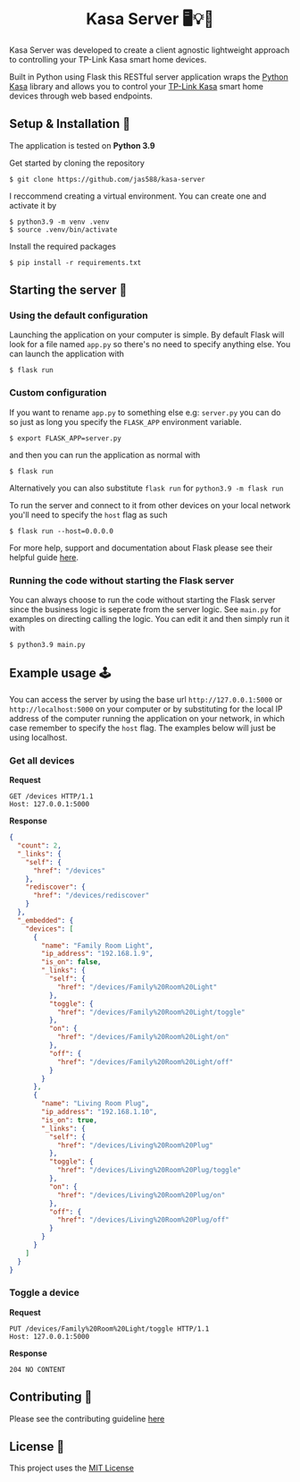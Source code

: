 <h1 align="center">Kasa Server 🖥💡🔌</h1>

Kasa Server was developed to create a client agnostic lightweight approach to controlling your TP-Link Kasa smart home devices.

Built in Python using Flask this RESTful server application wraps the [Python Kasa](https://github.com/python-kasa/python-kasa) library and allows you to control your [TP-Link Kasa](https://www.kasasmart.com) smart home devices through web based endpoints.


## Setup & Installation 🔧
The application is tested on **Python 3.9**

Get started by cloning the repository
```
$ git clone https://github.com/jas588/kasa-server
```

I reccommend creating a virtual environment. You can create one and activate it by
```
$ python3.9 -m venv .venv
$ source .venv/bin/activate
```

Install the required packages
```
$ pip install -r requirements.txt
```


## Starting the server 🏁
### Using the default configuration
Launching the application on your computer is simple. By default Flask will look for a file named `app.py` so there's no need to specify anything else. You can launch the application with
```
$ flask run
```

### Custom configuration
If you want to rename `app.py` to something else e.g: `server.py` you can do so just as long you specify the `FLASK_APP` environment variable.
```
$ export FLASK_APP=server.py
```
and then you can run the application as normal with
```
$ flask run
```

Alternatively you can also substitute `flask run` for `python3.9 -m flask run`


To run the server and connect to it from other devices on your local network you'll need to specify the `host` flag as such
```
$ flask run --host=0.0.0.0
```

For more help, support and documentation about Flask please see their helpful guide [here](https://flask.palletsprojects.com/en/1.1.x/quickstart/).

### Running the code without starting the Flask server
You can always choose to run the code without starting the Flask server since the business logic is seperate from the server logic. See `main.py` for examples on directing calling the logic. You can edit it and then simply run it with
```
$ python3.9 main.py
```


## Example usage 🕹
You can access the server by using the base url `http://127.0.0.1:5000` or `http://localhost:5000` on your computer or by substituting for the local IP address of the computer running the application on your network, in which case remember to specify the `host` flag. The examples below will just be using localhost. 

### Get all devices
**Request**
```http
GET /devices HTTP/1.1
Host: 127.0.0.1:5000
```

**Response**
```json
{
  "count": 2,
  "_links": {
    "self": {
      "href": "/devices"
    },
    "rediscover": {
      "href": "/devices/rediscover"
    }
  },
  "_embedded": {
    "devices": [
      {
        "name": "Family Room Light",
        "ip_address": "192.168.1.9",
        "is_on": false,
        "_links": {
          "self": {
            "href": "/devices/Family%20Room%20Light"
          },
          "toggle": {
            "href": "/devices/Family%20Room%20Light/toggle"
          },
          "on": {
            "href": "/devices/Family%20Room%20Light/on"
          },
          "off": {
            "href": "/devices/Family%20Room%20Light/off"
          }
        }
      },
      {
        "name": "Living Room Plug",
        "ip_address": "192.168.1.10",
        "is_on": true,
        "_links": {
          "self": {
            "href": "/devices/Living%20Room%20Plug"
          },
          "toggle": {
            "href": "/devices/Living%20Room%20Plug/toggle"
          },
          "on": {
            "href": "/devices/Living%20Room%20Plug/on"
          },
          "off": {
            "href": "/devices/Living%20Room%20Plug/off"
          }
        }
      }
    ]
  }
}
```

### Toggle a device
**Request**
```http
PUT /devices/Family%20Room%20Light/toggle HTTP/1.1
Host: 127.0.0.1:5000
```

**Response**
```http
204 NO CONTENT
```


## Contributing 📝
Please see the contributing guideline [here](CONTRIBUTING.md)


## License 📄
This project uses the [MIT License](LICENSE.txt)